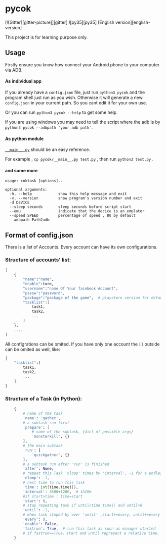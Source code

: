 # pycok

[![Gitter][gitter-picture]][gitter] ![py35][py35] [English version][english-version]

This project is for learning purpose only.

## Usage

Firstly ensure you know how connect your Android phone to your computer via ADB.

#### As individual app

If you already have a `config.json` file, just run `python3 pycok` and the program shell just run as you wish. Otherwise it will generate a new `config.json` in your current path. So you cant edit it for your own use.

Or you can run `python3 pycok --help` to get some help. 

If you are using windows you may need to tell the script where the adb is by `python3 pycok --adbpath 'your adb path'`.

#### As python module
[`__main__.py`](pycok/__main__.py) should be an easy reference.

For example , `cp pycok/__main__.py test.py` , then run `python3 test.py` .

#### and some more
```
usage: coktask [options]..

optional arguments:
  -h, --help            show this help message and exit
  -v, --version         show program's version number and exit
  -d DEVICE 
  --sleep seconds       sleep seconds before script start
  --emu                 indicate that the decice is an emulator
  --speed SPEED         percentage of speed , 80 by default
  --adbpath Path2adb
```

## Format of config.json

There is a list of Accounts. Every account can have its own configurations.

### Structure of accounts' list:
```python
[
    {
        "name":"name",
        "enable":ture,
        "username":"name Of Your facebook Account",
        "passw":"password",
        "package":"package of the game",  # playstore version for default
        "tasklist":[
            task1,
            task2,
            ...
        ]
    },
    .....
]
```
All configrations can be omited.
If you have only one account the `[]` outside can be omited as well, like:

```python
{
    "tasklist":[
        task1,
        task2,
        ...
    ]
}
```

### Structure of a Task (in Python):
```python
    {
        # name of the task
        'name': 'gather',
        # a subtask run first
        'prepare': [
            # name of the subtask, {dict of possible args}
            'monsterkill', {}
        ],
        # the main subtask
        'run': [
            'quickgather', {}
        ],
        # a subtask run after 'run' is finished
        'after': None,
        # repeat this Task 'nloop' times by 'interval', -1 for a endless loop
        'nloop': -1,
        # next time to run this task
        'time': int(time.time()),
        'interval': 3600+1200,  # 1h20m
        #if start>time : time=start
        'start': 0,
        # stop repeating task if until<time.time() and until>0
        'until': -1,
        # when task stoped by over 'until' ,start+=every, until+=every
        'every': 0,
        'enable': False,
        'fastrun': True,  # run this task as soon as manager started
        # if fastrun==True，start and until represent a relative time，or it represent a absolute time
    }
```

